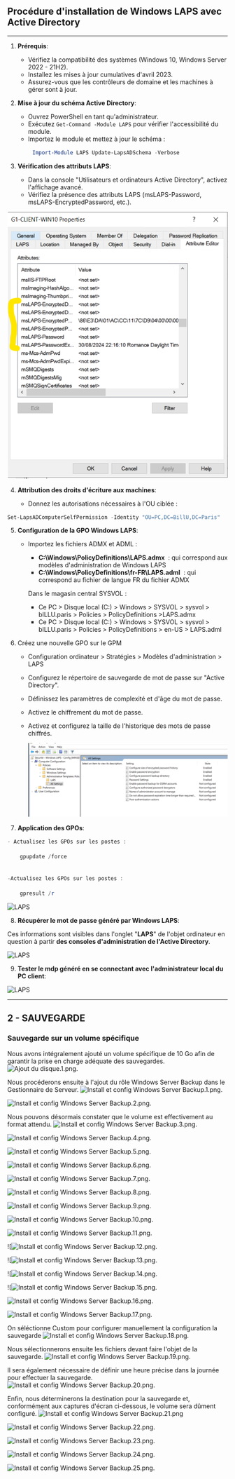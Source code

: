 ## Procédure d'installation de Windows LAPS avec Active Directory 
---
1. **Prérequis**:
    
    - Vérifiez la compatibilité des systèmes (Windows 10, Windows Server 2022 - 21H2).
    - Installez les mises à jour cumulatives d'avril 2023.
    - Assurez-vous que les contrôleurs de domaine et les machines à gérer sont à jour.
    
2. **Mise à jour du schéma Active Directory**:
    
    - Ouvrez PowerShell en tant qu'administrateur.
    - Exécutez `Get-Command -Module LAPS` pour vérifier l'accessibilité du module.
    - Importez le module et mettez à jour le schéma :
        
        
```powershell
        Import-Module LAPS Update-LapsADSchema -Verbose
```  

3. **Vérification des attributs LAPS**:
    
    - Dans la console "Utilisateurs et ordinateurs Active Directory", activez l'affichage avancé.
    - Vérifiez la présence des attributs LAPS (msLAPS-Password, msLAPS-EncryptedPassword, etc.).

  ![LAPS](/Ressources/Images/attribus_laps.png)


4. **Attribution des droits d'écriture aux machines**:
    
    - Donnez les autorisations nécessaires à l'OU ciblée :
        
        
```powershell
Set-LapsADComputerSelfPermission -Identity "OU=PC,DC=BillU,DC=Paris"
```

5. **Configuration de la GPO Windows LAPS**:
    

    - Importez les fichiers ADMX et ADML : 
    
	  - **C:\Windows\PolicyDefinitions\LAPS.admx**  : qui correspond aux modèles d'administration de Windows LAPS
	  - **C:\Windows\PolicyDefinitions\fr-FR\LAPS.adml**  : qui correspond au fichier de langue FR du fichier ADMX

	  Dans le magasin central SYSVOL :

	  -  Ce PC > Disque local (C:) > Windows > SYSVOL > sysvol > bILLU.paris > Policies > PolicyDefinitions >LAPS.admx
	  -  Ce PC > Disque local (C:) > Windows > SYSVOL > sysvol > bILLU.paris > Policies > PolicyDefinitions > en-US > LAPS.adml
 
 
6. Créez une nouvelle GPO sur le GPM                                    
    
    - Configuration ordinateur > Stratégies > Modèles d'administration > LAPS
    - Configurez le répertoire de sauvegarde de mot de passe sur "Active Directory".  
    - Définissez les paramètres de complexité et d'âge du mot de passe.  
    - Activez le chiffrement du mot de passe.    
    - Activez et configurez la taille de l'historique des mots de passe chiffrés.
       
         ![LAPS](/Ressources/Images/laps_gpofinal.png)
        
7. **Application des GPOs**:

```powershell
- Actualisez les GPOs sur les postes :
        
    gpupdate /force
     

-Actualisez les GPOs sur les postes :

    gpresult /r
````
       
  ![LAPS](/Ressources/Images/gporesult.png)  
  
8. **Récupérer le mot de passe généré par Windows LAPS**:  

Ces informations sont  visibles dans l'onglet "**LAPS**" de l'objet ordinateur en question à partir **des consoles d'administration de l'Active Directory**.

![LAPS](/Ressources/Images/laps_mdpclient.png)




9. **Tester le mdp généré en se connectant avec l'administrateur local du PC client**:

![LAPS](/Ressources/Images/Co_client.png)  

---
## 2 - SAUVEGARDE

### Sauvegarde sur un volume spécifique

Nous avons intégralement ajouté un volume spécifique de 10 Go afin de garantir la prise en charge adéquate des sauvegardes.
![Ajout du disque.1.png](https://github.com/WildCodeSchool/TSSR-2405-P3-G1-BuildYourInfra-BillU/blob/main/Ressources/Ajout%20du%20disque.1.png).

Nous procéderons ensuite à l'ajout du rôle Windows Server Backup dans le Gestionnaire de Serveur.
![Install et config Windows Server Backup.1.png](https://github.com/WildCodeSchool/TSSR-2405-P3-G1-BuildYourInfra-BillU/blob/main/Ressources/Install%20et%20config%20%20%20Windows%20Server%20Backup.1.png).

![Install et config Windows Server Backup.2.png](https://github.com/WildCodeSchool/TSSR-2405-P3-G1-BuildYourInfra-BillU/blob/main/Ressources/Install%20et%20config%20%20Windows%20Server%20Backup.2.png).

Nous pouvons désormais constater que le volume est effectivement au format attendu.
![Install et config Windows Server Backup.3.png](https://github.com/WildCodeSchool/TSSR-2405-P3-G1-BuildYourInfra-BillU/blob/main/Ressources/Install%20et%20config%20Windows%20Server%20Backup.3.png).

![Install et config Windows Server Backup.4.png](https://github.com/WildCodeSchool/TSSR-2405-P3-G1-BuildYourInfra-BillU/blob/main/Ressources/Install%20et%20config%20Windows%20Server%20Backup.4.png).

![Install et config Windows Server Backup.5.png](https://github.com/WildCodeSchool/TSSR-2405-P3-G1-BuildYourInfra-BillU/blob/main/Ressources/Install%20et%20config%20%20Windows%20Server%20Backup.5.png).

![Install et config Windows Server Backup.6.png](https://github.com/WildCodeSchool/TSSR-2405-P3-G1-BuildYourInfra-BillU/blob/main/Ressources/Install%20et%20config%20Windows%20Server%20Backup.6.png).

![Install et config Windows Server Backup.7.png](https://github.com/WildCodeSchool/TSSR-2405-P3-G1-BuildYourInfra-BillU/blob/main/Ressources/Install%20et%20config%20%20Windows%20Server%20Backup.7.png).
 

![Install et config Windows Server Backup.8.png](https://github.com/WildCodeSchool/TSSR-2405-P3-G1-BuildYourInfra-BillU/blob/main/Ressources/Install%20et%20config%20%20Windows%20Server%20Backup.8.png).

![Install et config Windows Server Backup.9.png](https://github.com/WildCodeSchool/TSSR-2405-P3-G1-BuildYourInfra-BillU/blob/main/Ressources/Install%20et%20config%20%20Windows%20Server%20Backup.9.png).

![Install et config Windows Server Backup.10.png](https://github.com/WildCodeSchool/TSSR-2405-P3-G1-BuildYourInfra-BillU/blob/main/Ressources/Install%20et%20config%20Windows%20Server%20Backup.10.png).

![Install et config Windows Server Backup.11.png](https://github.com/WildCodeSchool/TSSR-2405-P3-G1-BuildYourInfra-BillU/blob/main/Ressources/Install%20et%20config%20Windows%20Server%20Backup.11.png).

![![Install et config Windows Server Backup.12.png](https://github.com/WildCodeSchool/TSSR-2405-P3-G1-BuildYourInfra-BillU/blob/main/Ressources/Install%20et%20config%20Windows%20Server%20Backup.12.png).

![![Install et config Windows Server Backup.13.png](https://github.com/WildCodeSchool/TSSR-2405-P3-G1-BuildYourInfra-BillU/blob/main/Ressources/Install%20et%20config%20Windows%20Server%20Backup.13.png).

![![Install et config Windows Server Backup.14.png](https://github.com/WildCodeSchool/TSSR-2405-P3-G1-BuildYourInfra-BillU/blob/main/Ressources/Install%20et%20config%20Windows%20Server%20Backup.14.png).

![![Install et config Windows Server Backup.15.png](https://github.com/WildCodeSchool/TSSR-2405-P3-G1-BuildYourInfra-BillU/blob/main/Ressources/Install%20et%20config%20Windows%20Server%20Backup.15.png).

![Install et config Windows Server Backup.16.png](https://github.com/WildCodeSchool/TSSR-2405-P3-G1-BuildYourInfra-BillU/blob/main/Ressources/Install%20et%20config%20Windows%20Server%20Backup.16.png).

![Install et config Windows Server Backup.17.png](https://github.com/WildCodeSchool/TSSR-2405-P3-G1-BuildYourInfra-BillU/blob/main/Ressources/Install%20et%20config%20Windows%20Server%20Backup.17.png).

On séléctionne Custom pour configurer manuellement la configuration la sauvegarde
![Install et config Windows Server Backup.18.png](https://github.com/WildCodeSchool/TSSR-2405-P3-G1-BuildYourInfra-BillU/blob/main/Ressources/Install%20et%20config%20Windows%20Server%20Backup.18.png).

Nous sélectionnerons ensuite les fichiers devant faire l'objet de la sauvegarde.
![Install et config Windows Server Backup.19.png](https://github.com/WildCodeSchool/TSSR-2405-P3-G1-BuildYourInfra-BillU/blob/main/Ressources/Install%20et%20config%20Windows%20Server%20Backup.19.png).

Il sera également nécessaire de définir une heure précise dans la journée pour effectuer la sauvegarde.
![Install et config Windows Server Backup.20.png](https://github.com/WildCodeSchool/TSSR-2405-P3-G1-BuildYourInfra-BillU/blob/main/Ressources/Install%20et%20config%20Windows%20Server%20Backup.20.png).

Enfin, nous déterminerons la destination pour la sauvegarde et, conformément aux captures d'écran ci-dessous, le volume sera dûment configuré.
![Install et config Windows Server Backup.21.png](https://github.com/WildCodeSchool/TSSR-2405-P3-G1-BuildYourInfra-BillU/blob/main/Ressources/Install%20et%20config%20Windows%20Server%20Backup.21.png)

![Install et config Windows Server Backup.22.png](https://github.com/WildCodeSchool/TSSR-2405-P3-G1-BuildYourInfra-BillU/blob/main/Ressources/Install%20et%20config%20Windows%20Server%20Backup.22.png).

![Install et config Windows Server Backup.23.png](https://github.com/WildCodeSchool/TSSR-2405-P3-G1-BuildYourInfra-BillU/blob/main/Ressources/Install%20et%20config%20Windows%20Server%20Backup.23.png).

![Install et config Windows Server Backup.24.png](https://github.com/WildCodeSchool/TSSR-2405-P3-G1-BuildYourInfra-BillU/blob/main/Ressources/Install%20et%20config%20Windows%20Server%20Backup.24.png).

![Install et config Windows Server Backup.25.png](https://github.com/WildCodeSchool/TSSR-2405-P3-G1-BuildYourInfra-BillU/blob/main/Ressources/Install%20et%20config%20Windows%20Server%20Backup.25.png).




